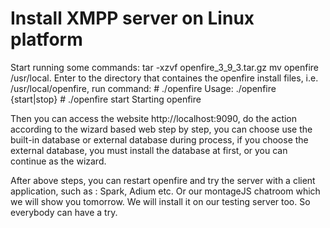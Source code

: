 Install XMPP server on Linux platform
==============


Start running some commands:
tar -xzvf openfire_3_9_3.tar.gz
mv openfire /usr/local.
Enter to the directory that containes the openfire install files, i.e. /usr/local/openfire, run command:
    # ./openfire
    Usage: ./openfire {start|stop}
    # ./openfire start
    Starting openfire


Then you can access the website http://localhost:9090, do the action according to the wizard based web step by step, you can choose use the built-in database or external database during process, if you choose the external database, you must install the database at first, or you can continue as the wizard.

After above steps, you can restart openfire and try the server with a client application, such as : Spark, Adium etc. Or our montageJS chatroom which we will show you tomorrow. We will install it on our testing server too. So everybody can have a try.